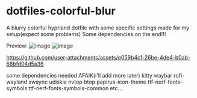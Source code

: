 # dotfiles-colorful-blur
A blurry colorful hyprland dotfile with some specific settings made for my setup(expect some problems)
Some dependencies on the end!!!

Preview:
![image](https://github.com/user-attachments/assets/11aa5a76-058c-46f0-ac84-56c5811149b1)
![image](https://github.com/user-attachments/assets/81fb4556-cb67-47b2-8b97-be0fad5e8d39)

https://github.com/user-attachments/assets/e059b4cf-26be-4de4-b0ab-68bfd04d5a36

some dependencies needed AFAIK(i'll add more later)
kitty
waybar
rofi-wayland
swaync
udiskie
nvtop
btop
papirus-icon-theme
ttf-nerf-fonts-symbols
ttf-nerf-fonts-symbols-common
etc...
